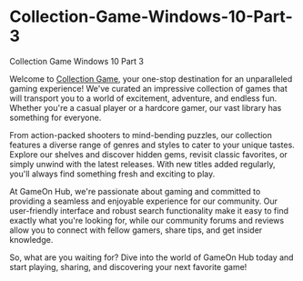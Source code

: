 # Collection-Game-Windows-10-Part-3
Collection Game Windows 10 Part 3

Welcome to [Collection Game](https://github.com/collectiongame/Collection-Game), your one-stop destination for an unparalleled gaming experience! We've curated an impressive collection of games that will transport you to a world of excitement, adventure, and endless fun. Whether you're a casual player or a hardcore gamer, our vast library has something for everyone.

From action-packed shooters to mind-bending puzzles, our collection features a diverse range of genres and styles to cater to your unique tastes. Explore our shelves and discover hidden gems, revisit classic favorites, or simply unwind with the latest releases. With new titles added regularly, you'll always find something fresh and exciting to play.

At GameOn Hub, we're passionate about gaming and committed to providing a seamless and enjoyable experience for our community. Our user-friendly interface and robust search functionality make it easy to find exactly what you're looking for, while our community forums and reviews allow you to connect with fellow gamers, share tips, and get insider knowledge.

So, what are you waiting for? Dive into the world of GameOn Hub today and start playing, sharing, and discovering your next favorite game!
